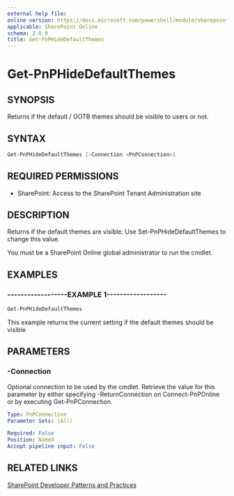 ```yaml
---
external help file:
online version: https://docs.microsoft.com/powershell/module/sharepoint-pnp/get-pnphidedefaultthemes
applicable: SharePoint Online
schema: 2.0.0
title: Get-PnPHideDefaultThemes
---
```


# Get-PnPHideDefaultThemes

## SYNOPSIS
Returns if the default / OOTB themes should be visible to users or not.

## SYNTAX 

```powershell
Get-PnPHideDefaultThemes [-Connection <PnPConnection>]
```

## REQUIRED PERMISSIONS

* SharePoint: Access to the SharePoint Tenant Administration site

## DESCRIPTION
Returns if the default themes are visible. Use Set-PnPHideDefaultThemes to change this value.

You must be a SharePoint Online global administrator to run the cmdlet.

## EXAMPLES

### ------------------EXAMPLE 1------------------
```powershell
Get-PnPHideDefaultThemes
```

This example returns the current setting if the default themes should be visible

## PARAMETERS

### -Connection
Optional connection to be used by the cmdlet. Retrieve the value for this parameter by either specifying -ReturnConnection on Connect-PnPOnline or by executing Get-PnPConnection.

```yaml
Type: PnPConnection
Parameter Sets: (All)

Required: False
Position: Named
Accept pipeline input: False
```

## RELATED LINKS

[SharePoint Developer Patterns and Practices](https://aka.ms/sppnp)